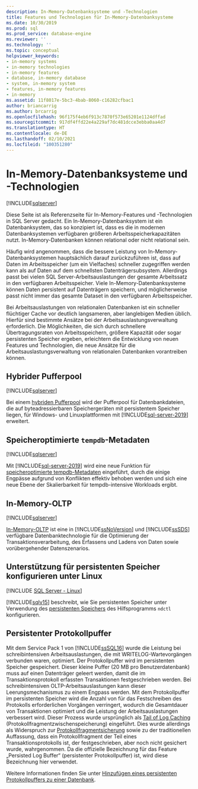 ```yaml
---
description: In-Memory-Datenbanksysteme und -Technologien
title: Features und Technologien für In-Memory-Datenbanksysteme
ms.date: 10/30/2019
ms.prod: sql
ms.prod_service: database-engine
ms.reviewer: ''
ms.technology: ''
ms.topic: conceptual
helpviewer_keywords:
- in-memory systems
- in-memory technologies
- in-memory features
- database, in-memory database
- system, in-memory system
- features, in-memory features
- in-memory
ms.assetid: 11f8017e-5bc3-4bab-8060-c16282cfbac1
author: briancarrig
ms.author: brcarrig
ms.openlocfilehash: 96f175f4eb6f913c7870f573e65201e1124dffad
ms.sourcegitcommit: 917df4ffd22e4a229af7dc481dcce3ebba0aa4d7
ms.translationtype: HT
ms.contentlocale: de-DE
ms.lasthandoff: 02/10/2021
ms.locfileid: "100351280"
---
```

# <a name="in-memory-database-systems-and-technologies"></a>In-Memory-Datenbanksysteme und -Technologien

[!INCLUDE[sqlserver](../includes/applies-to-version/sqlserver.md)]

Diese Seite ist als Referenzseite für In-Memory-Features und -Technologien in SQL Server gedacht. Ein In-Memory-Datenbanksystem ist ein Datenbanksystem, das so konzipiert ist, dass es die in modernen Datenbanksystemen verfügbaren größeren Arbeitsspeicherkapazitäten nutzt. In-Memory-Datenbanken können relational oder nicht relational sein.

Häufig wird angenommen, dass die bessere Leistung von In-Memory-Datenbanksystemen hauptsächlich darauf zurückzuführen ist, dass auf Daten im Arbeitsspeicher (um ein Vielfaches) schneller zugegriffen werden kann als auf Daten auf dem schnellsten Datenträgersubsystem. Allerdings passt bei vielen SQL Server-Arbeitsauslastungen der gesamte Arbeitssatz in den verfügbaren Arbeitsspeicher. Viele In-Memory-Datenbanksysteme können Daten persistent auf Datenträgern speichern, und möglicherweise passt nicht immer das gesamte Dataset in den verfügbaren Arbeitsspeicher.

Bei Arbeitsauslastungen von relationalen Datenbanken ist ein schneller flüchtiger Cache vor deutlich langsameren, aber langlebigen Medien üblich. Hierfür sind bestimmte Ansätze bei der Arbeitsauslastungsverwaltung erforderlich. Die Möglichkeiten, die sich durch schnellere Übertragungsraten von Arbeitsspeichern, größere Kapazität oder sogar persistenten Speicher ergeben, erleichtern die Entwicklung von neuen Features und Technologien, die neue Ansätze für die Arbeitsauslastungsverwaltung von relationalen Datenbanken vorantreiben können.

## <a name="hybrid-buffer-pool"></a>Hybrider Pufferpool

[!INCLUDE[sqlserver](../includes/applies-to-version/sqlserver.md)]

Bei einem [hybriden Pufferpool](../database-engine/configure-windows/hybrid-buffer-pool.md) wird der Pufferpool für Datenbankdateien, die auf byteadressierbaren Speichergeräten mit persistentem Speicher liegen, für Windows- und Linuxplattformen mit [!INCLUDE[sql-server-2019](../includes/sssql19-md.md)] erweitert.

## <a name="memory-optimized-tempdb-metadata"></a>Speicheroptimierte `tempdb`-Metadaten

[!INCLUDE[sqlserver](../includes/applies-to-version/sqlserver.md)]

Mit [!INCLUDE[sql-server-2019](../includes/sssql19-md.md)] wird eine neue Funktion für [speicheroptimierte tempdb-Metadaten](./databases/tempdb-database.md#memory-optimized-tempdb-metadata) eingeführt, durch die einige Engpässe aufgrund von Konflikten effektiv behoben werden und sich eine neue Ebene der Skalierbarkeit für tempdb-intensive Workloads ergibt.

## <a name="in-memory-oltp"></a>In-Memory-OLTP

[!INCLUDE[sqlserver](../includes/applies-to-version/sqlserver.md)]

[In-Memory-OLTP](./in-memory-oltp/in-memory-oltp-in-memory-optimization.md) ist eine in [!INCLUDE[ssNoVersion](../includes/ssnoversion-md.md)] und [!INCLUDE[ssSDS](../includes/sssds-md.md)] verfügbare Datenbanktechnologie für die Optimierung der Transaktionsverarbeitung, des Erfassens und Ladens von Daten sowie vorübergehender Datenszenarios.

## <a name="configuring-persistent-memory-support-for-linux"></a>Unterstützung für persistenten Speicher konfigurieren unter Linux

[!INCLUDE [SQL Server - Linux](../includes/applies-to-version/sql-linux.md)]

[!INCLUDE[sqlv15](../includes/sssql19-md.md)] beschreibt, wie Sie persistenten Speicher unter Verwendung des [persistenten Speichers](../linux/sql-server-linux-configure-pmem.md) des Hilfsprogramms `ndctl` konfigurieren.

## <a name="persisted-log-buffer"></a>Persistenter Protokollpuffer

Mit dem Service Pack 1 von [!INCLUDE[ssSQL16](../includes/sssql16-md.md)] wurde die Leistung bei schreibintensiven Arbeitsauslastungen, die mit WRITELOG-Wartevorgängen verbunden waren, optimiert. Der Protokollpuffer wird im persistenten Speicher gespeichert. Dieser kleine Puffer (20 MB pro Benutzerdatenbank) muss auf einen Datenträger geleert werden, damit die im Transaktionsprotokoll erfassten Transaktionen festgeschrieben werden. Bei schreibintensiven OLTP-Arbeitsauslastungen kann dieser Leerungsmechanismus zu einem Engpass werden. Mit dem Protokollpuffer im persistenten Speicher wird die Anzahl von für das Festschreiben des Protokolls erforderlichen Vorgängen verringert, wodurch die Gesamtdauer von Transaktionen optimiert und die Leistung der Arbeitsauslastungen verbessert wird. Dieser Prozess wurde ursprünglich als [Tail of Log Caching]( https://blogs.msdn.microsoft.com/bobsql/2016/11/08/how-it-works-it-just-runs-faster-non-volatile-memory-sql-server-tail-of-log-caching-on-nvdimm/) (Protokollfragmentzwischenspeicherung) eingeführt. Dies wurde allerdings als Widerspruch zur [Protokollfragmentsicherung](./backup-restore/tail-log-backups-sql-server.md) sowie zu der traditionellen Auffassung, dass ein Protokollfragment der Teil eines Transaktionsprotokolls ist, der festgeschrieben, aber noch nicht gesichert wurde, wahrgenommen. Da die offizielle Bezeichnung für das Feature „Persisted Log Buffer“ (persistenter Protokollpuffer) ist, wird diese Bezeichnung hier verwendet.

Weitere Informationen finden Sie unter [Hinzufügen eines persistenten Protokollpuffers zu einer Datenbank](./databases/add-persisted-log-buffer.md).
